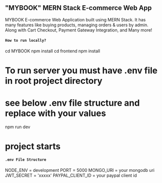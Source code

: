 ## "MYBOOK" MERN Stack E-commerce Web App

MYBOOK E-commerce Web Application built using MERN Stack. It has many features like buying products, managing orders & users by admin. Along with Cart Checkout, Payment Gateway Integration, and Many more!

#### `How to run locally?`

cd MYBOOK
npm install
cd frontend
npm install

# To run server you must have .env file in root project directory

# see below .env file structure and replace with your values

npm run dev

# project starts

#### `.env File Structure`

NODE_ENV = development
PORT = 5000
MONGO_URI = your mongodb uri
JWT_SECRET = 'xxxxx'
PAYPAL_CLIENT_ID = your paypal client id

